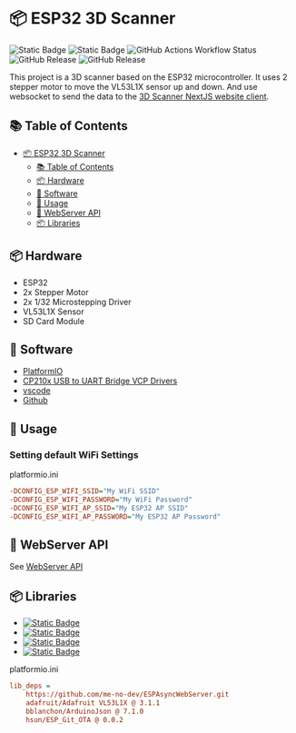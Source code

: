 # 📦️ ESP32 3D Scanner

![Static Badge](https://img.shields.io/badge/framework-arduino-blue?logo=platformio)
![Static Badge](https://img.shields.io/badge/espressif32-6.8.1-blue?logo=espressif)
![GitHub Actions Workflow Status](https://img.shields.io/github/actions/workflow/status/MakerbaseMoon/3d_scanner_esp/platformIO.yml?label=OTA&logo=githubactions)
![GitHub Release](https://img.shields.io/github/v/release/MakerbaseMoon/3d_scanner_esp?logo=espressif&label=3D%20Scanner%20ESP32)
![GitHub Release](https://img.shields.io/github/v/release/MakerbaseMoon/3d_scanner_nextjs?logo=nextdotjs&label=3D%20Scanner%20Website)

This project is a 3D scanner based on the ESP32 microcontroller. It uses 2 stepper motor to move the VL53L1X sensor up and down. And use websocket to send the data to the [3D Scanner NextJS website client](https://github.com/MakerbaseMoon/3d_scanner_nextjs).

## 📚️ Table of Contents

- [📦️ ESP32 3D Scanner](#️-esp32-3d-scanner)
  - [📚️ Table of Contents](#️-table-of-contents)
  - [📦️ Hardware](#️-hardware)
  - [🔧️ Software](#️-software)
  - [🔧️ Usage](#️-usage)
  - [🔧️ WebServer API](#️-webserver-api)
  - [📦️ Libraries](#️-libraries)

## 📦️ Hardware

- ESP32
- 2x Stepper Motor
- 2x 1/32 Microstepping Driver
- VL53L1X Sensor
- SD Card Module

## 🔧️ Software

- [PlatformIO](https://platformio.org/)
- [CP210x USB to UART Bridge VCP Drivers](https://www.silabs.com/developers/usb-to-uart-bridge-vcp-drivers)
- [vscode](https://code.visualstudio.com/)
- [Github](https://github.com/)

## 🔧️ Usage

### Setting default WiFi Settings

platformio.ini

```ini
-DCONFIG_ESP_WIFI_SSID="My WiFi SSID"
-DCONFIG_ESP_WIFI_PASSWORD="My WiFi Password"
-DCONFIG_ESP_WIFI_AP_SSID="My ESP32 AP SSID"
-DCONFIG_ESP_WIFI_AP_PASSWORD="My ESP32 AP Password"
```

## 🔧️ WebServer API

See [WebServer API](https://github.com/MakerbaseMoon/3d_scanner_esp/blob/master/src/components/network.md)

## 📦️ Libraries

- [![Static Badge](https://img.shields.io/badge/ArduinoJson-7.1.0-orange)
](https://arduinojson.org/)
- [![Static Badge](https://img.shields.io/badge/ESPAsyncWebServer-latest-orange)
](https://github.com/me-no-dev/ESPAsyncWebServer)
- [![Static Badge](https://img.shields.io/badge/Adafruit%20VL53L1X-3.1.1-orange)
](https://github.com/adafruit/Adafruit_VL53L1X)
- [![Static Badge](https://img.shields.io/badge/ESP_Git_OTA-0.0.2-orange)
](https://registry.platformio.org/libraries/hsun/ESP_Git_OTA)

platformio.ini

```ini
lib_deps = 
    https://github.com/me-no-dev/ESPAsyncWebServer.git
    adafruit/Adafruit VL53L1X @ 3.1.1
    bblanchon/ArduinoJson @ 7.1.0
    hsun/ESP_Git_OTA @ 0.0.2
```
